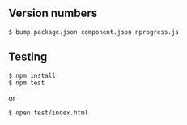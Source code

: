Version numbers
---------------

    $ bump package.json component.json nprogress.js

Testing
-------

    $ npm install
    $ npm test

or

    $ open test/index.html
